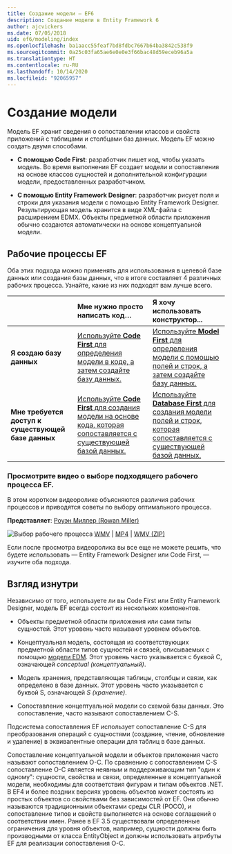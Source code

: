 ```yaml
---
title: Создание модели — EF6
description: Создание модели в Entity Framework 6
author: ajcvickers
ms.date: 07/05/2018
uid: ef6/modeling/index
ms.openlocfilehash: ba1aacc55feaf7bd8fdbc7667b64ba3842c538f9
ms.sourcegitcommit: 0a25c03fa65ae6e0e0e3f66bac48d59eceb96a5a
ms.translationtype: HT
ms.contentlocale: ru-RU
ms.lasthandoff: 10/14/2020
ms.locfileid: "92065957"
---
```

# <a name="creating-a-model"></a>Создание модели

Модель EF хранит сведения о сопоставлении классов и свойств приложений с таблицами и столбцами баз данных. Модель EF можно создать двумя способами.

- **С помощью Code First**: разработчик пишет код, чтобы указать модель. Во время выполнения EF создает модели и сопоставления на основе классов сущностей и дополнительной конфигурации модели, предоставленных разработчиком.

- **С помощью Entity Framework Designer**: разработчик рисует поля и строки для указания модели с помощью Entity Framework Designer. Результирующая модель хранится в виде XML-файла с расширением EDMX. Объекты предметной области приложения обычно создаются автоматически на основе концептуальной модели.

## <a name="ef-workflows"></a>Рабочие процессы EF

Оба этих подхода можно применять для использования в целевой базе данных или создания базы данных, что в итоге составляет 4 различных рабочих процесса.
Узнайте, какие из них подходят вам лучше всего.  

|                                           | Мне нужно просто написать код…                                                                                                                   | Я хочу использовать конструктор...                                                                                                                        |
|:------------------------------------------|:-----------------------------------------------------------------------------------------------------------------------------------------------|:---------------------------------------------------------------------------------------------------------------------------------------------------|
| **Я создаю базу данных**          | [Используйте **Code First** для определения модели в коде, а затем создайте базу данных.](xref:ef6/modeling/code-first/workflows/new-database)           | [Используйте **Model First** для определения модели с помощью полей и строк, а затем создайте базу данных.](xref:ef6/modeling/designer/workflows/model-first)   |
| **Мне требуется доступ к существующей базе данных** | [Используйте **Code First** для создания модели на основе кода, которая сопоставляется с существующей базой данных.](xref:ef6/modeling/code-first/workflows/existing-database) | [Используйте **Database First** для создания модели полей и строк, которая сопоставляется с существующей базой данных.](xref:ef6/modeling/designer/workflows/database-first) |

### <a name="watch-the-video-what-ef-workflow-should-i-use"></a>Просмотрите видео о выборе подходящего рабочего процесса EF.

В этом коротком видеоролике объясняются различия рабочих процессов и приводятся советы по выбору оптимального процесса.

**Представляет**: [Роуэн Миллер (Rowan Miller)](https://romiller.com/)

![Выбор рабочего процесса](../media/whichworkflow-thumb.png) [WMV](https://download.microsoft.com/download/8/F/8/8F81F4CD-3678-4229-8D79-0C63FFA3C595/HDI_ITPro_Technet_winvideo_ChoseYourWorkflow.wmv) | [MP4](https://download.microsoft.com/download/8/F/8/8F81F4CD-3678-4229-8D79-0C63FFA3C595/HDI_ITPro_Technet_mp4video_ChoseYourWorkflow.m4v) | [WMV (ZIP)](https://download.microsoft.com/download/8/F/8/8F81F4CD-3678-4229-8D79-0C63FFA3C595/HDI_ITPro_Technet_winvideo_ChoseYourWorkflow.zip)

Если после просмотра видеоролика вы все еще не можете решить, что будете использовать — Entity Framework Designer или Code First, — изучите оба подхода.

## <a name="a-look-under-the-hood"></a>Взгляд изнутри

Независимо от того, используете ли вы Code First или Entity Framework Designer, модель EF всегда состоит из нескольких компонентов.

- Объекты предметной области приложения или сами типы сущностей. Этот уровень часто называют уровнем объектов.

- Концептуальная модель, состоящая из соответствующих предметной области типов сущностей и связей, описываемых с помощью [модели EDM](xref:ef6/resources/glossary#entity-data-model). Этот уровень часто указывается с буквой C, означающей _conceptual (концептуальный)_.

- Модель хранения, представляющая таблицы, столбцы и связи, как определено в базе данных. Этот уровень часто указывается с буквой S, означающей _S (хранение)_.  

- Сопоставление концептуальной модели со схемой базы данных. Это сопоставление, часто называют сопоставлением C-S.

Подсистема сопоставления EF использует сопоставление C-S для преобразования операций с сущностями (создание, чтение, обновление и удаление) в эквивалентные операции для таблиц в базе данных.

Сопоставление концептуальной модели и объектов приложения часто называют сопоставлением O-C. По сравнению с сопоставлением C-S сопоставление O-C является неявным и поддерживающим тип "один к одному": сущности, свойства и связи, определенные в концептуальной модели, необходимы для соответствия фигурам и типам объектов .NET. В EF4 и более поздних версиях уровень объектов может состоять из простых объектов со свойствами без зависимостей от EF. Они обычно называются традиционными объектами среды CLR (POCO), и сопоставление типов и свойств выполняется на основе соглашений о соответствии имен. Ранее в EF 3.5 существовали определенные ограничения для уровня объектов, например, сущности должны быть производными от класса EntityObject и должны использовать атрибуты EF для реализации сопоставления O-C.
